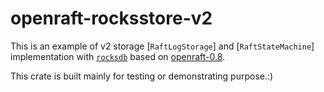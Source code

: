 # openraft-rocksstore-v2

This is an example of v2 storage [`RaftLogStorage`] and [`RaftStateMachine`] implementation
with [`rocksdb`](https://docs.rs/rocksdb/latest/rocksdb/) based on [openraft-0.8](https://github.com/datafuselabs/openraft/tree/release-0.8).

This crate is built mainly for testing or demonstrating purpose.:)

